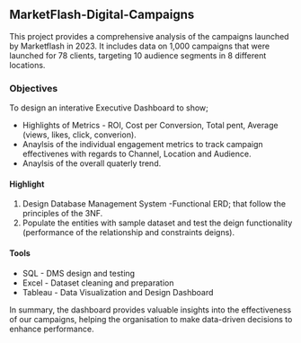 ## MarketFlash-Digital-Campaigns
This project provides a comprehensive analysis of the campaigns launched by Marketflash in 2023. It includes data on 1,000 campaigns that were launched for 78 clients, targeting 10 audience segments in 8 different locations.

### Objectives
To design an interative Executive Dashboard to show;

- Highlights of Metrics - ROI, Cost per Conversion, Total pent, Average (views, likes, click, converion).
- Anaylsis of the individual engagement metrics to track campaign effectivenes with regards to Channel, Location and Audience.
- Anaylsis of the overall quaterly trend.

#### Highlight
1. Design Database Management System -Functional ERD; that follow the principles of the 3NF.
2. Populate the entities with sample dataset and test the deign functionality (performance of the relationship and constraints deigns).

#### Tools
- SQL - DMS design and testing
- Excel - Dataset cleaning and preparation
- Tableau - Data Visualization and Design Dashboard


In summary, the dashboard provides valuable insights into the effectiveness of our campaigns, helping the organisation to make data-driven decisions to enhance performance.
